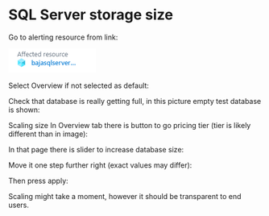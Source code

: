 # SQL Server storage size

Go to alerting resource from link:

![Affected resource link](./img/2020-04-22-11-39-41.png)

Select Overview if not selected as default:



Check that database is really getting full, in this picture empty test database is shown:



Scaling size
In Overview tab there is button to go pricing tier (tier is likely different than in image):



In that page there is slider to increase database size:



Move it one step further right (exact values may differ):



Then press apply:



Scaling might take a moment, however it should be transparent to end users.